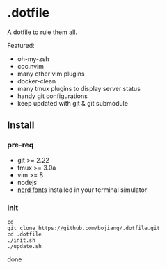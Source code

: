 # .dotfile

A dotfile to rule them all.

Featured:
* oh-my-zsh
* coc.nvim
* many other vim plugins
* docker-clean
* many tmux plugins to display server status
* handy git configurations
* keep updated with git & git submodule


## Install

### pre-req

* git >= 2.22
* tmux >= 3.0a
* vim >= 8
* nodejs
* [nerd fonts](https://github.com/ryanoasis/nerd-fonts) installed in your terminal simulator

### init

``` shell
cd
git clone https://github.com/bojiang/.dotfile.git
cd .dotfile
./init.sh
./update.sh
```

done
